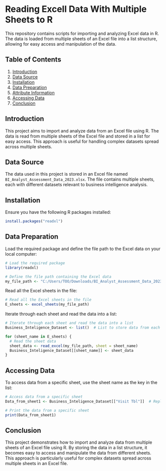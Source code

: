 # Reading Excell Data With Multiple Sheets to R


This repository contains scripts for importing and analyzing Excel data in R. The data is loaded from multiple sheets of an Excel file into a list structure, allowing for easy access and manipulation of the data.

## Table of Contents
1. [Introduction](#introduction)
2. [Data Source](#data-source)
3. [Installation](#installation)
4. [Data Preparation](#data-preparation)
5. [Attribute Information](#attribute-information)
6. [Accessing Data](#accessing-data)
7. [Conclusion](#conclusion)

## Introduction

This project aims to import and analyze data from an Excel file using R. The data is read from multiple sheets of the Excel file and stored in a list for easy access. This approach is useful for handling complex datasets spread across multiple sheets.

## Data Source

The data used in this project is stored in an Excel file named `BI_Analyst_Assessment_Data_2023.xlsx`. The file contains multiple sheets, each with different datasets relevant to business intelligence analysis.

## Installation

Ensure you have the following R packages installed:
```r
install.packages("readxl")
```

## Data Preparation

Load the required package and define the file path to the Excel data on your local computer:
```r
# Load the required package
library(readxl)

# Define the file path containing the Excel data
my_file_path <- "C:/Users/TOO/Downloads/BI_Analyst_Assessment_Data_2023.xlsx"
```

Read all the Excel sheets in the file:
```r
# Read all the Excel sheets in the file
E_sheets <- excel_sheets(my_file_path)
```

Iterate through each sheet and read the data into a list:
```r
# Iterate through each sheet and read the data into a list
Business_Inteligence_Dataset <- list()  # List to store data from each sheet

for (sheet_name in E_sheets) {
  # Read the sheet data
  sheet_data <- read_excel(my_file_path, sheet = sheet_name)
  Business_Inteligence_Dataset[[sheet_name]] <- sheet_data
}
```



## Accessing Data

To access data from a specific sheet, use the sheet name as the key in the list:
```r
# Access data from a specific sheet
Data_from_sheet1 <- Business_Inteligence_Dataset[["Visit Tbl"]]  # Replace "Visit Tbl" with the actual sheet name

# Print the data from a specific sheet
print(Data_from_sheet1)
```

## Conclusion

This project demonstrates how to import and analyze data from multiple sheets of an Excel file using R. By storing the data in a list structure, it becomes easy to access and manipulate the data from different sheets. This approach is particularly useful for complex datasets spread across multiple sheets in an Excel file.

